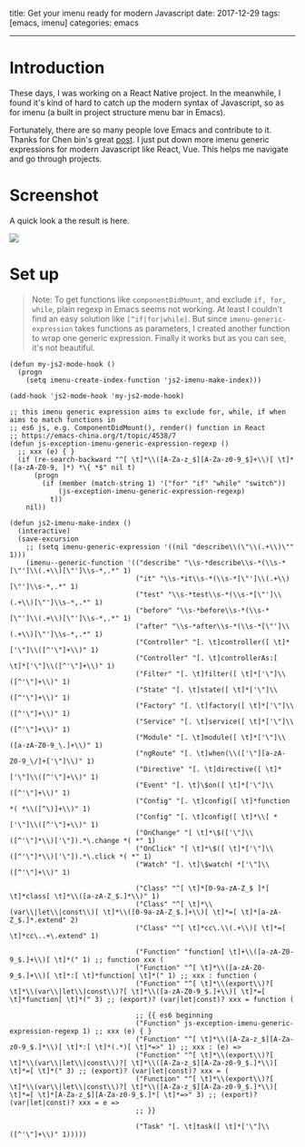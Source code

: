 title: Get your imenu ready for modern Javascript
date: 2017-12-29
tags: [emacs, imenu]
categories: emacs

---

# Introduction

These days, I was working on a React Native project. In the meanwhile, I found it's kind of hard to catch up the modern syntax of Javascript, so as for imenu (a built in project structure menu bar in Emacs).

Fortunately, there are so many people love Emacs and contribute to it. Thanks for Chen bin's great [post](http://blog.binchen.org/posts/why-emacs-is-better-editor-part-two.html). I just put down more imenu generic expressions for modern Javascript like React, Vue. This helps me navigate and go through projects.

<!--more-->

# Screenshot

A quick look a the result is here.

![](https://ws1.sinaimg.cn/large/006tKfTcgy1fmy5k692izj31co1bwwpm.jpg)

# Set up

> Note: To get functions like `componentDidMount`, and exclude `if, for, while`, plain regexp in Emacs seems not working. At least I couldn't find an easy solution like `[^if|for|while]`. But since `imenu-generic-expression` takes functions as parameters, I created another function to wrap one generic expression. Finally it works but as you can see, it's not beautiful.

```emacs-lisp
(defun my-js2-mode-hook ()
  (progn
    (setq imenu-create-index-function 'js2-imenu-make-index)))

(add-hook 'js2-mode-hook 'my-js2-mode-hook)

;; this imenu generic expression aims to exclude for, while, if when aims to match functions in
;; es6 js, e.g. ComponentDidMount(), render() function in React
;; https://emacs-china.org/t/topic/4538/7
(defun js-exception-imenu-generic-expression-regexp ()
  ;; xxx (e) { }
  (if (re-search-backward "^[ \t]*\\([A-Za-z_$][A-Za-z0-9_$]+\\)[ \t]*([a-zA-Z0-9, ]*) *\{ *$" nil t)
      (progn
        (if (member (match-string 1) '("for" "if" "while" "switch"))
            (js-exception-imenu-generic-expression-regexp)
          t))
    nil))

(defun js2-imenu-make-index ()
  (interactive)
  (save-excursion
    ;; (setq imenu-generic-expression '((nil "describe\\(\"\\(.+\\)\"" 1)))
    (imenu--generic-function '(("describe" "\\s-*describe\\s-*(\\s-*[\"']\\(.+\\)[\"']\\s-*,.*" 1)
                               ("it" "\\s-*it\\s-*(\\s-*[\"']\\(.+\\)[\"']\\s-*,.*" 1)
                               ("test" "\\s-*test\\s-*(\\s-*[\"']\\(.+\\)[\"']\\s-*,.*" 1)
                               ("before" "\\s-*before\\s-*(\\s-*[\"']\\(.+\\)[\"']\\s-*,.*" 1)
                               ("after" "\\s-*after\\s-*(\\s-*[\"']\\(.+\\)[\"']\\s-*,.*" 1)
                               ("Controller" "[. \t]controller([ \t]*['\"]\\([^'\"]+\\)" 1)
                               ("Controller" "[. \t]controllerAs:[ \t]*['\"]\\([^'\"]+\\)" 1)
                               ("Filter" "[. \t]filter([ \t]*['\"]\\([^'\"]+\\)" 1)
                               ("State" "[. \t]state([ \t]*['\"]\\([^'\"]+\\)" 1)
                               ("Factory" "[. \t]factory([ \t]*['\"]\\([^'\"]+\\)" 1)
                               ("Service" "[. \t]service([ \t]*['\"]\\([^'\"]+\\)" 1)
                               ("Module" "[. \t]module([ \t]*['\"]\\([a-zA-Z0-9_\.]+\\)" 1)
                               ("ngRoute" "[. \t]when(\\(['\"][a-zA-Z0-9_\/]+['\"]\\)" 1)
                               ("Directive" "[. \t]directive([ \t]*['\"]\\([^'\"]+\\)" 1)
                               ("Event" "[. \t]\$on([ \t]*['\"]\\([^'\"]+\\)" 1)
                               ("Config" "[. \t]config([ \t]*function *( *\\([^\)]+\\)" 1)
                               ("Config" "[. \t]config([ \t]*\\[ *['\"]\\([^'\"]+\\)" 1)
                               ("OnChange" "[ \t]*\$(['\"]\\([^'\"]*\\)['\"]).*\.change *( *" 1)
                               ("OnClick" "[ \t]*\$([ \t]*['\"]\\([^'\"]*\\)['\"]).*\.click *( *" 1)
                               ("Watch" "[. \t]\$watch( *['\"]\\([^'\"]+\\)" 1)

                               ("Class" "^[ \t]*[0-9a-zA-Z_$ ]*[ \t]*class[ \t]*\\([a-zA-Z_$.]*\\)" 1)
                               ("Class" "^[ \t]*\\(var\\|let\\|const\\)[ \t]*\\([0-9a-zA-Z_$.]+\\)[ \t]*=[ \t]*[a-zA-Z_$.]*.extend" 2)
                               ("Class" "^[ \t]*cc\.\\(.+\\)[ \t]*=[ \t]*cc\..+\.extend" 1)

                               ("Function" "function[ \t]+\\([a-zA-Z0-9_$.]+\\)[ \t]*(" 1) ;; function xxx (
                               ("Function" "^[ \t]*\\([a-zA-Z0-9_$.]+\\)[ \t]*:[ \t]*function[ \t]*(" 1) ;; xxx : function (
                               ("Function" "^[ \t]*\\(export\\)?[ \t]*\\(var\\|let\\|const\\)?[ \t]*\\([a-zA-Z0-9_$.]+\\)[ \t]*=[ \t]*function[ \t]*(" 3) ;; (export)? (var|let|const)? xxx = function (

                               ;; {{ es6 beginning
                               ("Function" js-exception-imenu-generic-expression-regexp 1) ;; xxx (e) { }
                               ("Function" "^[ \t]*\\([A-Za-z_$][A-Za-z0-9_$.]*\\)[ \t]*:[ \t]*(.*)[ \t]*=>" 1) ;; xxx : (e) =>
                               ("Function" "^[ \t]*\\(export\\)?[ \t]*\\(var\\|let\\|const\\)?[ \t]*\\([A-Za-z_$][A-Za-z0-9_$.]*\\)[ \t]*=[ \t]*(" 3) ;; (export)? (var|let|const)? xxx = (
                               ("Function" "^[ \t]*\\(export\\)?[ \t]*\\(var\\|let\\|const\\)?[ \t]*\\([A-Za-z_$][A-Za-z0-9_$.]*\\)[ \t]*=[ \t]*[A-Za-z_$][A-Za-z0-9_$.]*[ \t]*=>" 3) ;; (export)? (var|let|const)? xxx = e =>
                               ;; }}

                               ("Task" "[. \t]task([ \t]*['\"]\\([^'\"]+\\)" 1)))))
```
